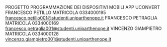 PROGETTO PROGRAMMAZIONE DEI DISPOSITIVI MOBILI
APP UCONVERT
FRANCESCO PETILLO   MATRICOLA 0334000195 francesco.petillo001@studenti.uniparthenope.it
FRANCESCO PETRAGLIA MATRICOLA 0334000169 francesco.petraglia001@studenti.uniparthenope.it
VINCENZO GIAMPIETRO MATRICOLA 0334000128 vincenzo.giampietro001@studenti.uniparthenope.it
